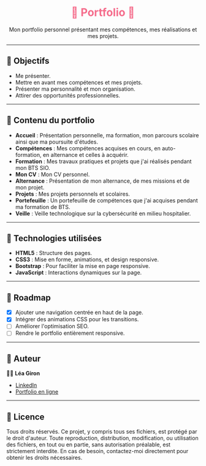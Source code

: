 <div align="center">
  <h1 style="color: #F56D8C;">🌸 Portfolio 🌸</h1>
  <p style="color: #EC9DA9;">
  <p>
    Mon portfolio personnel présentant mes compétences, mes réalisations et mes projets.
  </p>
</div>

---

## 🤍 Objectifs
- Me présenter.
- Mettre en avant mes compétences et mes projets.
- Présenter ma personnalité et mon organisation.
- Attirer des opportunités professionnelles.

---

## 🤍 Contenu du portfolio

- **Accueil** : Présentation personnelle, ma formation, mon parcours scolaire ainsi que ma poursuite d'études.
- **Compétences** : Mes compétences acquises en cours, en auto-formation, en alternance et celles à acquérir.
- **Formation** : Mes travaux pratiques et projets que j'ai réalisés pendant mon BTS SIO.
- **Mon CV** : Mon CV personnel.
- **Alternance** : Présentation de mon alternance, de mes missions et de mon projet.
- **Projets** : Mes projets personnels et scolaires.
- **Portefeuille** : Un portefeuille de compétences que j'ai acquises pendant ma formation de BTS.
- **Veille** : Veille technologique sur la cybersécurité en milieu hospitalier.

---

## 🤍 Technologies utilisées

- **HTML5** : Structure des pages.
- **CSS3** : Mise en forme, animations, et design responsive.
- **Bootstrap** : Pour faciliter la mise en page responsive.
- **JavaScript** : Interactions dynamiques sur la page.

---

## 🤍 Roadmap

- [x] Ajouter une navigation centrée en haut de la page.
- [x] Intégrer des animations CSS pour les transitions.
- [ ] Améliorer l'optimisation SEO.
- [ ] Rendre le portfolio entièrement responsive.

---

## 🤍 Auteur

👩‍💻 **Léa Giron**

- [LinkedIn](https://www.linkedin.com/in/l%C3%A9a-giron-866872227/)
- [Portfolio en ligne](https://leaaaa55.github.io/)

---

## 🤍 Licence

Tous droits réservés. Ce projet, y compris tous ses fichiers, est protégé par le droit d'auteur. Toute reproduction, distribution, modification, ou utilisation des fichiers, en tout ou en partie, sans autorisation préalable, est strictement interdite. En cas de besoin, contactez-moi directement pour obtenir les droits nécessaires.
